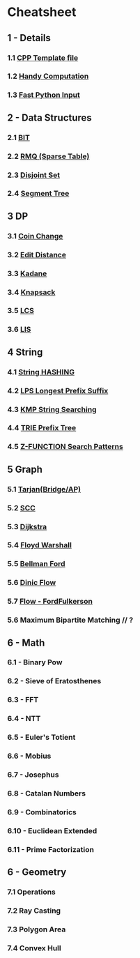 # Cheatsheet

## 1 - Details
### 1.1 [CPP Template file](src/1%20-%20Details/template.cpp)
### 1.2 [Handy Computation](src/1%20-%20Details/computation.cpp)
### 1.3 [Fast Python Input](src/1%20-%20Details/fast.py)

## 2 - Data Structures
### 2.1 [BIT](src/2%20-%20Data%20Structure/BIT.cpp)
### 2.2 [RMQ (Sparse Table)](src/2%20-%20Data%20Structure/RMQ_SparseT.cpp)
### 2.3 [Disjoint Set](src/2%20-%20Data%20Structure/DSU.cpp)
### 2.4 [Segment Tree](/src/2%20-%20Data%20Structure/SegmentTree.cpp)

## 3 DP
### 3.1 [Coin Change](/src/3%20-%20DP/coinChange.cpp)
### 3.2 [Edit Distance](/src/3%20-%20DP/editDistance.cpp)
### 3.3 [Kadane](/src/3%20-%20DP/kadane.cpp)
### 3.4 [Knapsack](/src/3%20-%20DP/knapsack.cpp)
### 3.5 [LCS](/src/3%20-%20DP/LCS.cpp)
### 3.6 [LIS](/src/3%20-%20DP/LIS.cpp)

## 4 String
### 4.1 [String HASHING](/src/4%20-%20String/HASHING.cpp)
### 4.2 [LPS Longest Prefix Suffix](/src/4%20-%20String/LPS.cpp)
### 4.3 [KMP String Searching](/src/4%20-%20String/KMP.cpp)
### 4.4 [TRIE Prefix Tree](/src/4%20-%20String/TRIE.cpp)
### 4.5 [Z-FUNCTION Search Patterns](/src/4%20-%20String/Z_FUNCTION.cpp)

## 5 Graph
### 5.1 [Tarjan(Bridge/AP)](src/5%20-%20Graph/tarjan.cpp)
### 5.2 [SCC](/src/5%20-%20Graph/SCC.cpp)
### 5.3 [Dijkstra](src/5%20-%20Graph/dijkstra.cpp)
### 5.4 [Floyd Warshall](src/5%20-%20Graph/floyd.cpp)
### 5.5 [Bellman Ford](src/5%20-%20Graph/bellman.cpp)
### 5.6 [Dinic Flow](/src/5%20-%20Graph/Flow.cpp)
### 5.7 [Flow - FordFulkerson](/src/5%20-%20Graph/fordFulkerson.cpp)
### 5.6 Maximum Bipartite Matching // ?

## 6 - Math
### 6.1 - Binary Pow
### 6.2 - Sieve of Eratosthenes
### 6.3 - FFT
### 6.4 - NTT
### 6.5 - Euler's Totient
### 6.6 - Mobius
### 6.7 - Josephus
### 6.8 - Catalan Numbers
### 6.9 - Combinatorics
### 6.10 - Euclidean Extended
### 6.11 - Prime Factorization

## 6 - Geometry
### 7.1 Operations
### 7.2 Ray Casting
### 7.3 Polygon Area
### 7.4 Convex Hull